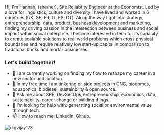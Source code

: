 Hi, I'm Hannah, (she/her), Site Reliability Engineer at the Economist. Led by a love for linguistics, culture and diversity I have lived and worked in 6 countries,(UK, SE, FR, IT, ES, GT). Along the way I got into strategy, entrepreneurship, data, product, business development and marketing, finding my driving passion in the intersection between business and social impact within social enterprise. I became interested in tech for its capacity to create scalable solutions to real world problems which cross physical boundaries and require relatively low start-up capital in comparison to traditional bricks and mortar businesses.

### Let's build together!

- 🔭 I am currently working on finding my flow to reshape my career in a new sector and location.
- 🌱 In my free time I am tinkering on side projects in CNC, biodomes, aquaponics, biodiesel, sustainbility & open source. 
- 💬 Ask me about SRE, DevSecOps, entrepreneurship, economics, data, sustainability, career change or building things.
- 🤔 I’m looking for help with: generating social or environmental value through tech.
- 📫 How to reach me: LinkedIn, Github.



 <p align="left"> 
<img src="https://komarev.com/ghpvc/?username=USERNAME&label=Views&color=blue&style=plastic" alt="digvijay173" />
 </p>
 

